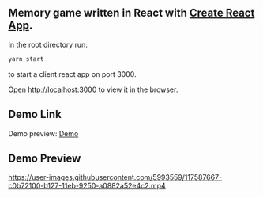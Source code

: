 ## Memory game written in React with [Create React App](https://github.com/facebook/create-react-app).

In the root directory run:
```sh
yarn start
```
to start a client react app on port 3000.

Open [http://localhost:3000](http://localhost:3000) to view it in the browser.

## Demo Link

Demo preview: [Demo](https://mdekalka.github.io/react-memory-game/)

## Demo Preview
https://user-images.githubusercontent.com/5993559/117587667-c0b72100-b127-11eb-9250-a0882a52e4c2.mp4

